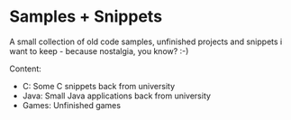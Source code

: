 Samples + Snippets
==================

A small collection of old code samples, unfinished projects and snippets i want to keep - because nostalgia, you know? :-)

Content:
* C: Some C snippets back from university
* Java: Small Java applications back from university
* Games: Unfinished games

